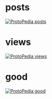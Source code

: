 # posts
[![ProtoPedia posts](https://vercel-serverless-functions-henna.vercel.app/api/protopedia?username=hayato040404&post=true)](https://protopedia.net/prototyper/hayato040404)
# views
[![ProtoPedia views](https://vercel-serverless-functions-henna.vercel.app/api/protopedia?username=hayato040404&view=true)](https://protopedia.net/prototyper/hayato040404)
# good
[![ProtoPedia good](https://vercel-serverless-functions-henna.vercel.app/api/protopedia?username=hayato040404&good=true)](https://protopedia.net/prototyper/hayato040404)
